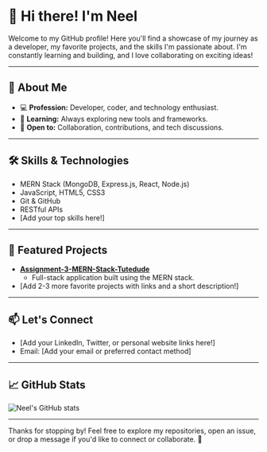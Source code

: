 # 👋 Hi there! I'm Neel

Welcome to my GitHub profile! Here you'll find a showcase of my journey as a developer, my favorite projects, and the skills I'm passionate about. I'm constantly learning and building, and I love collaborating on exciting ideas!

---

## 🚀 About Me

- 💻 **Profession:** Developer, coder, and technology enthusiast.
- 🌱 **Learning:** Always exploring new tools and frameworks.
- 🤝 **Open to:** Collaboration, contributions, and tech discussions.

---

## 🛠️ Skills & Technologies

- MERN Stack (MongoDB, Express.js, React, Node.js)
- JavaScript, HTML5, CSS3
- Git & GitHub
- RESTful APIs
- [Add your top skills here!]

---

## 🌟 Featured Projects

- **[Assignment-3-MERN-Stack-Tutedude](https://github.com/neel9130official/Assignment-3-MERN-Stack-Tutedude)**
  - Full-stack application built using the MERN stack.
- [Add 2-3 more favorite projects with links and a short description!]

---

## 📫 Let's Connect

- [Add your LinkedIn, Twitter, or personal website links here!]
- Email: [Add your email or preferred contact method]

---

## 📈 GitHub Stats

![Neel's GitHub stats](https://github-readme-stats.vercel.app/api?username=neel9130official&show_icons=true&theme=radical)

---

Thanks for stopping by! Feel free to explore my repositories, open an issue, or drop a message if you'd like to connect or collaborate. 🚀
